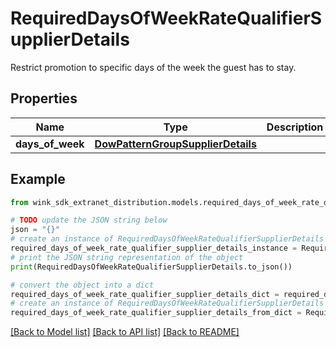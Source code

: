 # RequiredDaysOfWeekRateQualifierSupplierDetails

Restrict promotion to specific days of the week the guest has to stay.

## Properties

Name | Type | Description | Notes
------------ | ------------- | ------------- | -------------
**days_of_week** | [**DowPatternGroupSupplierDetails**](DowPatternGroupSupplierDetails.md) |  | 

## Example

```python
from wink_sdk_extranet_distribution.models.required_days_of_week_rate_qualifier_supplier_details import RequiredDaysOfWeekRateQualifierSupplierDetails

# TODO update the JSON string below
json = "{}"
# create an instance of RequiredDaysOfWeekRateQualifierSupplierDetails from a JSON string
required_days_of_week_rate_qualifier_supplier_details_instance = RequiredDaysOfWeekRateQualifierSupplierDetails.from_json(json)
# print the JSON string representation of the object
print(RequiredDaysOfWeekRateQualifierSupplierDetails.to_json())

# convert the object into a dict
required_days_of_week_rate_qualifier_supplier_details_dict = required_days_of_week_rate_qualifier_supplier_details_instance.to_dict()
# create an instance of RequiredDaysOfWeekRateQualifierSupplierDetails from a dict
required_days_of_week_rate_qualifier_supplier_details_from_dict = RequiredDaysOfWeekRateQualifierSupplierDetails.from_dict(required_days_of_week_rate_qualifier_supplier_details_dict)
```
[[Back to Model list]](../README.md#documentation-for-models) [[Back to API list]](../README.md#documentation-for-api-endpoints) [[Back to README]](../README.md)


